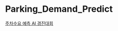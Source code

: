 # Parking_Demand_Predict

[주차수요 예측 AI 경진대회](https://dacon.io/competitions/official/235745/overview/description)

